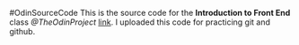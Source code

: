 #OdinSourceCode
This is the source code for the __Introduction to Front End__ class _@TheOdinProject_ [link](http://www.theodinproject.com/web-development-101/introduction-to-the-front-end). I uploaded this code for practicing git and github.
